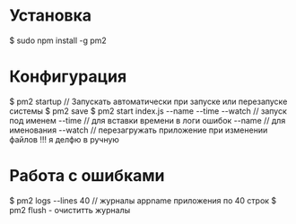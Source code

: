 # Установка
  $ sudo npm install -g pm2

# Конфигурация
  $ pm2 startup // Запускать автоматически при запуске или перезапуске системы
  $ pm2 save
  $ pm2 start index.js --name <appname> --time --watch // запуск под именем
        --time // для вставки времени в логи ошибок 
        --name <name> // для именования 
        --watch // перезагружать приложение при изменении файлов !!! я делфю в ручную

# Работа с ошибками
  $ pm2 logs <appname> --lines 40 // журналы appname приложения по 40 строк
  $ pm2 flush - очиститть журналы



